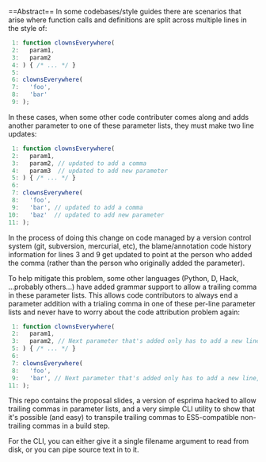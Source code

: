 ==Abstract==
In some codebases/style guides there are scenarios that arise where function calls and definitions are split across multiple lines in the style of:

```js
 1: function clownsEverywhere(
 2:   param1,
 3:   param2
 4: ) { /* ... */ }
 5: 
 6: clownsEverywhere(
 7:   'foo',
 8:   'bar'
 9: );
```

In these cases, when some other code contributer comes along and adds another parameter to one of these parameter lists, they must make two line updates:

```js
 1: function clownsEverywhere(
 2:   param1,
 3:   param2, // updated to add a comma
 4:   param3  // updated to add new parameter
 5: ) { /* ... */ }
 6: 
 7: clownsEverywhere(
 8:   'foo',
 9:   'bar', // updated to add a comma
10:   'baz'  // updated to add new parameter
11: );
```

In the process of doing this change on code managed by a version control system (git, subversion, mercurial, etc), the blame/annotation code history information for lines 3 and 9 get updated to point at the person who added the comma (rather than the person who originally added the parameter).

To help mitigate this problem, some other languages (Python, D, Hack, ...probably others...) have added grammar support to allow a trailing comma in these parameter lists. This allows code contributors to always end a parameter addition with a trialing comma in one of these per-line parameter lists and never have to worry about the code attribution problem again:

```js
 1: function clownsEverywhere(
 2:   param1,
 3:   param2, // Next parameter that's added only has to add a new line, not modify this line
 5: ) { /* ... */ }
 6: 
 7: clownsEverywhere(
 8:   'foo',
 9:   'bar', // Next parameter that's added only has to add a new line, not modify this line
11: );
```

This repo contains the proposal slides, a version of esprima hacked to allow trailing commas in parameter lists, and a very simple CLI utility to show that it's possible (and easy) to transpile trailing commas to ES5-compatible non-trailing commas in a build step.

For the CLI, you can either give it a single filename argument to read from disk, or you can pipe source text in to it.
